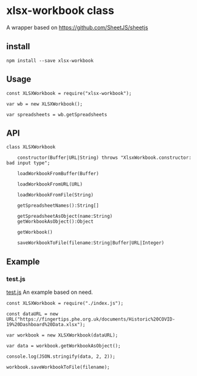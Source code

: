 # xlsx-workbook class

A wrapper based on https://github.com/SheetJS/sheetjs

## install

```
npm install --save xlsx-workbook
```

## Usage

```
const XLSXWorkbook = require("xlsx-workbook");

var wb = new XLSXWorkbook();

var spreadsheets = wb.getSpreadsheets
```
## API

```
class XLSXWorkbook

    constructor(Buffer|URL|String) throws "XlsxWorkbook.constructor: bad input type";

    loadWorkbookFromBuffer(Buffer)

    loadWorkbookFromURL(URL)

    loadWorkbookFromFile(String)

    getSpreadsheetNames():String[]

    getSpreadsheetAsObject(name:String)
    getWorkbookAsObject():Object

    getWorkbook()

    saveWorkbookToFile(filename:String|Buffer|URL|Integer)
```

## Example

### test.js
[test.js](https://github.com/AaronNGray/xlsx-workbook/blob/master/test.js) An example based on need.

```
const XLSXWorkbook = require("./index.js");

const dataURL = new URL("https://fingertips.phe.org.uk/documents/Historic%20COVID-19%20Dashboard%20Data.xlsx");

var workbook = new XLSXWorkbook(dataURL);

var data = workbook.getWorkbookAsObject();

console.log(JSON.stringify(data, 2, 2));

workbook.saveWorkbookToFile(filename);
```
